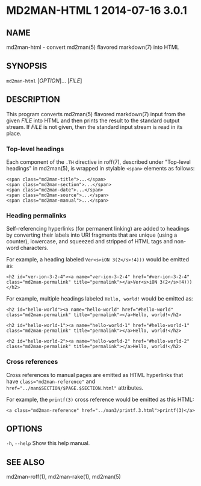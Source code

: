 # MD2MAN-HTML 1 2014-07-16 3.0.1

## NAME

md2man-html - convert md2man(5) flavored markdown(7) into HTML

## SYNOPSIS

`md2man-html` [*OPTION*]... [*FILE*]

## DESCRIPTION

This program converts md2man(5) flavored markdown(7) input from the given
*FILE* into HTML and then prints the result to the standard output stream.
If *FILE* is not given, then the standard input stream is read in its place.

### Top-level headings

Each component of the `.TH` directive in roff(7), described under "Top-level
headings" in md2man(5), is wrapped in stylable `<span>` elements as follows:

    <span class="md2man-title">...</span>
    <span class="md2man-section">...</span>
    <span class="md2man-date">...</span>
    <span class="md2man-source">...</span>
    <span class="md2man-manual">...</span>

### Heading permalinks

Self-referencing hyperlinks (for permanent linking) are added to headings by
converting their labels into URI fragments that are unique (using a counter),
lowercase, and squeezed and stripped of HTML tags and non-word characters.

For example, a heading labeled `Ver<s>iON 3(2</s>!4)))` would be emitted as:

    <h2 id="ver-ion-3-2-4"><a name="ver-ion-3-2-4" href="#ver-ion-3-2-4"
    class="md2man-permalink" title="permalink"></a>Ver<s>iON 3(2</s>!4)))</h2>

For example, multiple headings labeled `Hello, world!` would be emitted as:

    <h2 id="hello-world"><a name="hello-world" href="#hello-world"
    class="md2man-permalink" title="permalink"></a>Hello, world!</h2>

    <h2 id="hello-world-1"><a name="hello-world-1" href="#hello-world-1"
    class="md2man-permalink" title="permalink"></a>Hello, world!</h2>

    <h2 id="hello-world-2"><a name="hello-world-2" href="#hello-world-2"
    class="md2man-permalink" title="permalink"></a>Hello, world!</h2>

### Cross references

Cross references to manual pages are emitted as HTML hyperlinks that have
`class="md2man-reference"` and `href="../man$SECTION/$PAGE.$SECTION.html"`
attributes.

For example, the `printf(3)` cross reference would be emitted as this HTML:

    <a class="md2man-reference" href="../man3/printf.3.html">printf(3)</a>

## OPTIONS

`-h`, `--help`
  Show this help manual.

## SEE ALSO

md2man-roff(1), md2man-rake(1), md2man(5)